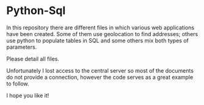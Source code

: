 # Python-Sql

In this repository there are different files in which various web applications have been created. Some of them use geolocation to find addresses; others use python to populate tables in SQL and some others mix both types of parameters.

Please detail all files.

Unfortunately I lost access to the central server so most of the documents do not provide a connection, however the code serves as a great example to follow.

I hope you like it!
